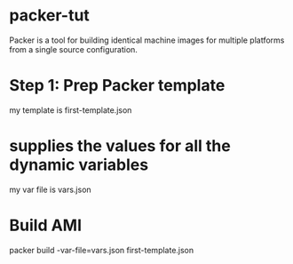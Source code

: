 # packer-tut
Packer is a tool for building identical machine images for multiple platforms from a single source configuration.
# Step 1: Prep Packer template
my template is first-template.json
# supplies the values for all the dynamic variables 
my var file is vars.json
# Build AMI
packer build -var-file=vars.json first-template.json
